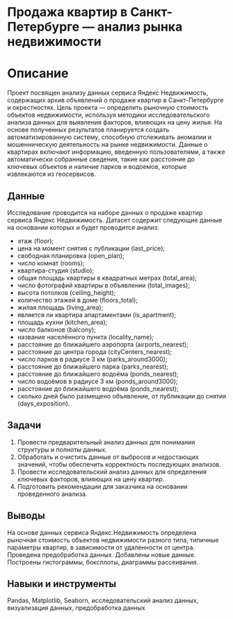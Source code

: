 # Продажа квартир в Санкт-Петербурге — анализ рынка недвижимости  

# Описание
Проект посвящен анализу данных сервиса Яндекс Недвижимость, содержащих архив объявлений о продаже квартир в Санкт-Петербурге и окрестностях. Цель проекта — определить рыночную стоимость объектов недвижимости, используя методики исследовательского анализа данных для выявления факторов, влияющих на цену жилья. На основе полученных результатов планируется создать автоматизированную систему, способную отслеживать аномалии и мошенническую деятельность на рынке недвижимости. Данные о квартирах включают информацию, введенную пользователями, а также автоматически собранные сведения, такие как расстояние до ключевых объектов и наличие парков и водоемов, которые извлекаются из геосервисов.

## Данные
Исследование проводится на наборе данных о продаже квартир сервиса Яндекс Недвижимость. Датасет содержит следующие данные на основании которых и будет проводится анализ:  

- этаж (floor);  
- цена на момент снятия с публикации (last_price);  
- свободная планировка (open_plan);  
- число комнат (rooms);  
- квартира-студия (studio);  
- общая площадь квартиры в квадратных метрах (total_area);
- число фотографий квартиры в объявлении (total_images);
- высота потолков (ceiling_height);
- количество этажей в доме (floors_total);
- жилая площадь (living_area);
- является ли квартира апартаментами (is_apartment);
- площадь кухни (kitchen_area);
- число балконов (balcony);
- название населённого пункта (locality_name);
- расстояние до ближайшего аэропорта (airports_nearest);
- расстояние до центра города (cityCenters_nearest);
- число парков в радиусе 3 км (parks_around3000);
- расстояние до ближайшего парка (parks_nearest);
- расстояние до ближайшего водоёма (ponds_nearest);
- число водоёмов в радиусе 3 км (ponds_around3000);
- расстояние до ближайшего водоёма (ponds_nearest);
- сколько дней было размещено объявление, от публикации до снятия (days_exposition).

## Задачи
1. Провести предварительный анализ данных для понимания структуры и полноты данных.
2. Обработать и очистить данные от выбросов и недостающих значений, чтобы обеспечить корректность последующих анализов.
3. Провести исследовательский анализ данных для определения ключевых факторов, влияющих на цену квартир. 
4. Подготовить рекомендации для заказчика на основании проведенного анализа.

## Выводы
На основе данных сервиса Яндекс.Недвижимость определена рыночная стоимость объектов недвижимости разного типа, типичные параметры квартир, в зависимости от удаленности от центра. Проведена предобработка данных. Добавлены новые данные. Построены гистограммы, боксплоты, диаграммы рассеивания.

## Навыки и инструменты
Pandas, Matplotlib, Seaborn, исследовательский анализ данных, визуализация данных, предобработка данных
